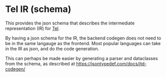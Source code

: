 
# Tel IR (schema)

This provides the json schema that describes the intermediate representation (IR) for [Tel](https://github.com/mverleg/tel).

By having a json schema for the IR, the backend codegen does not need to be in the same langauge as the frontend. Most popular languages can take in the IR as json, and do the code generation.

This can perhaps be made easier by generating a parser and dataclasses from the schema, as described at https://jsontypedef.com/docs/jtd-codegen/

